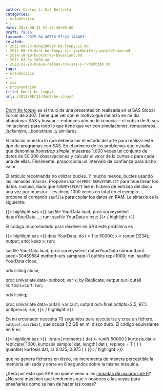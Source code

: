 ```yaml
---
author: Carlos J. Gil Bellosta
categories:
- estadística
- r
date: 2011-08-11 07:28:36+00:00
draft: false
lastmod: '2025-04-06T18:57:43.140463'
related:
- 2011-09-23-done28099t-be-loopy-ii.md
- 2011-09-30-dont-be-loopy-iii-jackknife-y-paralelismo.md
- 2014-10-10-bootstrap-bayesiano.md
- 2011-03-04-1680.md
- 2012-01-23-nueve-reinas-con-sas-y-r-tambien.md
tags:
- estadística
- r
- sas
- programación
title: Don't be loopy!
url: /2011/08/11/dont-be-loopy/
---
```


_[Don't be loopy!](http://www.pnwsug.org/sites/test.pnwsug.org/files/proceedings/David%20Cassell%20-%20Don't%20Be%20Loopy.pdf)_ es el título de una presentación realizada en el SAS Global Forum de 2007. Tiene que ver con el motivo que me hizo en mi día abandonar SAS y buscar —entonces aún no lo conocía— el cobijo de R: sus limitaciones para todo lo que tiene que ver con simulaciones, remuestreos, _jackknifes_, _bootstraps _y similares.

El artículo muestra lo que debería ser el estado del arte para realizar este tipo de programas con SAS. En el primero de los problemas que estudia, que denomina _bootstrap simple_, muestrea 1.000 veces un conjunto de datos de 50.000 observaciones y calcula el valor de la curtosis para cada una de ellas. Finalmente, proporciona un intervalo de confianza para dicho valor.

El artículo recomienda no utilizar bucles. Y mucho menos, bucles usando las llamadas macros. Propone usar el `PROC SURVEYSELECT` para muestrear los datos. Incluso, dado que `SURVEYSELECT` lee el fichero de entrada del disco una vez por muestra —es decir, 1000 veces en total en el ejemplo—, propone el comando `sasfile` para copiar los datos en RAM. La sintaxis es la siguiente:


{{< highlight sas >}}
sasfile YourData load;
proc surveyselect data=YourData ...;
run;
sasfile YourData close;
{{< / highlight >}}



El código recomendado para resolver en SAS este problema es


{{< highlight sas >}}
data YourData;
    do i = 1 to 50000;
        x = ranuni(1234);
        output;
    end;
    keep x;
run;

sasfile YourData load;
proc surveyselect data=YourData out=outboot
    seed=30459584
    method=urs samprate=1 outhits
    rep=1000;
run;
sasfile YourData close;

ods listing close;

proc univariate data=outboot;
    var x;
    by Replicate;
    output out=outall kurtosis=curt;
run;

ods listing;

proc univariate data=outall;
    var curt;
    output out=final pctlpts=2.5, 97.5 pctlpre=ci;
run;
{{< / highlight >}}


En mi ordenador necesita 70 segundos para ejecutarse y crea un fichero, `outboot.sas7bdat`, que ocupa 1,2 GB en mi disco duro. El código equivalente en R es


{{< highlight sas >}}
library( moments )
dat <- runif( 50000 )
kurtosis.dat <- replicate( 1000,
                kurtosis( sample( dat, length( dat ), replace = T ) ) )
quantile( kurtosis.dat, c( 0.025, 0.975 ) )
{{< / highlight >}}


que no genera ficheros en disco, no incrementa de manera perceptible la memoria utilizada y corre en 8 segundos sobre la misma máquina.

¿Será por esto que SAS no quiere venir a las [jornadas de usuarios de R](http://www.usar.org.es)? ¿No será más bien que tendremos que ir nosotros a las suyas para enseñarles cómo se han de hacer las cosas?